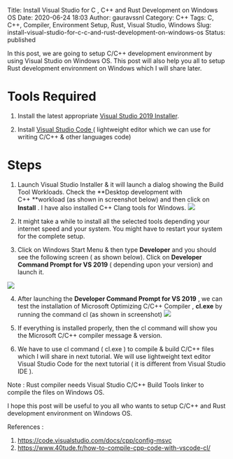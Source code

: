 Title: Install Visual Studio for C , C++ and Rust Development on Windows OS
Date: 2020-06-24 18:03
Author: gauravssnl
Category: C++
Tags: C, C++, Compiler, Environment Setup, Rust, Visual Studio, Windows
Slug: install-visual-studio-for-c-c-and-rust-development-on-windows-os
Status: published

In this post, we are going to setup C/C++ development environment by using Visual Studio on Windows OS. This post will also help you all to setup Rust development environment on Windows which I will share later.

# Tools Required 

1.  Install the latest appropriate [Visual Studio 2019 Installer](https://visualstudio.microsoft.com/downloads/#other).

2.  Install [Visual Studio Code ](https://code.visualstudio.com/download#)( lightweight editor which we can use for writing C/C++ & other languages code)


# Steps 

1.  Launch Visual Studio Installer & it will launch a dialog showing the Build Tool Workloads. Check the **Desktop development with C++ **workload (as shown in screenshot below) and then click on **Install** . I have also installed C++ Clang tools for Windows.
![](https://gauravssnl.files.wordpress.com/2020/06/image.png?w=1024)
2. It might take a while to install all the selected tools depending your internet speed and your system. You might have to restart your system for the complete setup.

3. Click on Windows Start Menu & then type **Developer** and you should see the following screen ( as shown below). Click on **Developer Command Prompt for VS 2019** ( depending upon your version) and launch it.

![](https://gauravssnl.files.wordpress.com/2020/06/image-2.png?w=401)


4. After launching the **Developer Command Prompt for VS 2019** , we can test the installation of Microsoft Optimizing C/C++ Compiler , **cl.exe** by running the command cl (as shown in screenshot)
![](https://gauravssnl.files.wordpress.com/2020/06/image-3.png?w=1024)

5. If everything is installed properly, then the cl command will show you the Microsoft C/C++ compiler message & version.

6. We have to use cl command ( cl.exe ) to compile & build C/C++ files which I will share in next tutorial. We will use lightweight text editor Visual Studio Code for the next tutorial ( it is different from Visual Studio IDE ).

Note : Rust compiler needs Visual Studio C/C++ Build Tools linker to compile the files on Windows OS.

I hope this post will be useful to you all who wants to setup C/C++ and Rust development environment on Windows OS.

References :

1.  <https://code.visualstudio.com/docs/cpp/config-msvc>
2.  <https://www.40tude.fr/how-to-compile-cpp-code-with-vscode-cl/>

